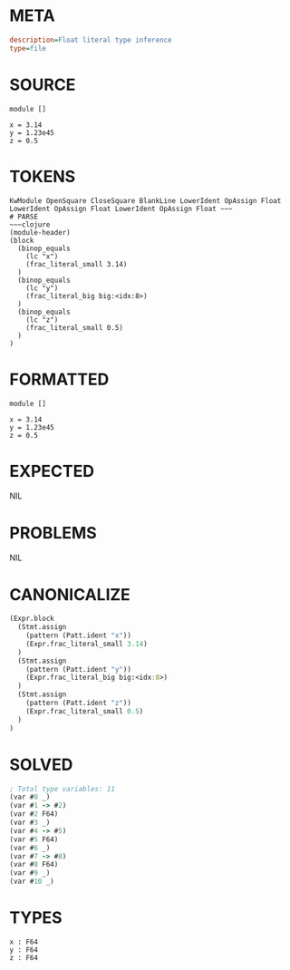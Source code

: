 # META
~~~ini
description=Float literal type inference
type=file
~~~
# SOURCE
~~~roc
module []

x = 3.14
y = 1.23e45
z = 0.5
~~~
# TOKENS
~~~text
KwModule OpenSquare CloseSquare BlankLine LowerIdent OpAssign Float LowerIdent OpAssign Float LowerIdent OpAssign Float ~~~
# PARSE
~~~clojure
(module-header)
(block
  (binop_equals
    (lc "x")
    (frac_literal_small 3.14)
  )
  (binop_equals
    (lc "y")
    (frac_literal_big big:<idx:8>)
  )
  (binop_equals
    (lc "z")
    (frac_literal_small 0.5)
  )
)
~~~
# FORMATTED
~~~roc
module []

x = 3.14
y = 1.23e45
z = 0.5
~~~
# EXPECTED
NIL
# PROBLEMS
NIL
# CANONICALIZE
~~~clojure
(Expr.block
  (Stmt.assign
    (pattern (Patt.ident "x"))
    (Expr.frac_literal_small 3.14)
  )
  (Stmt.assign
    (pattern (Patt.ident "y"))
    (Expr.frac_literal_big big:<idx:8>)
  )
  (Stmt.assign
    (pattern (Patt.ident "z"))
    (Expr.frac_literal_small 0.5)
  )
)
~~~
# SOLVED
~~~clojure
; Total type variables: 11
(var #0 _)
(var #1 -> #2)
(var #2 F64)
(var #3 _)
(var #4 -> #5)
(var #5 F64)
(var #6 _)
(var #7 -> #8)
(var #8 F64)
(var #9 _)
(var #10 _)
~~~
# TYPES
~~~roc
x : F64
y : F64
z : F64
~~~
